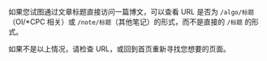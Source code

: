 如果您试图通过文章标题直接访问一篇博文，可以查看 URL 是否为 `/algo/标题`（OI/*CPC 相关）或 `/note/标题`（其他笔记）的形式，而不是直接的 `/标题` 的形式。

如果不是以上情况，请检查 URL，或回到首页重新寻找您想要的页面。
